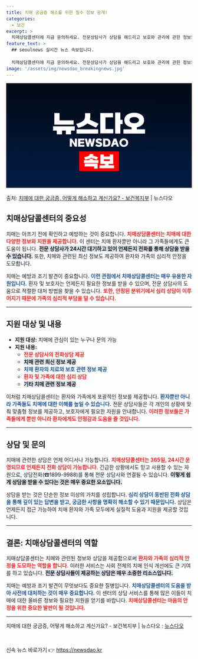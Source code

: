 ```yaml
---
title: 치매 궁금증 해소를 위한 필수 정보 공개!
categories:
  - 보건
excerpt: >
  치매상담콜센터에 지금 문의하세요. 전문상담사가 상담을 해드리고 보호와 관리에 관한 정보도 제공합니다.  ▲ …
feature_text: >
  ## seoulnews 실시간 뉴스 속보입니다.

  치매상담콜센터에 지금 문의하세요. 전문상담사가 상담을 해드리고 보호와 관리에 관한 정보도 제공합니다.  ▲ …
image: '/assets/img/newsdao_breakingnews.jpg'
---
```


![뉴스다오 속보](/assets/img/newsdao_breakingnews.jpg)

<p>출처: <a href="https://newsdao.kr/1645" rel="dofollow">치매에 대한 궁금증, 어떻게 해소하고 계신가요? - 보건복지부</a> | 뉴스다오</p>

<h2 data-ke-size="size26">치매상담콜센터의 중요성</h2>

<p data-ke-size="size16">치매는 아프기 전에 확인하고 예방하는 것이 중요합니다. <b><span style="color: #ee2323;">치매상담콜센터는 치매에 대한 다양한 정보와 지원을 제공합니다.</span></b> 이 센터는 치매 환자뿐만 아니라 그 가족들에게도 큰 도움이 됩니다. <b><span style="background-color: #21538527;">전문 상담사가 24시간 대기하고 있어 언제든지 전화를 통해 상담을 받을 수 있습니다.</span></b> 또한, 치매와 관련된 최신 정보도 제공하여 환자와 가족의 심리적 안정을 도모합니다.</p>

<p data-ke-size="size16">치매는 예방과 조기 발견이 중요합니다. <b><span style="color: #1a5490;">이런 관점에서 치매상담콜센터는 매우 유용한 자원입니다.</span></b> 환자 및 보호자는 언제든지 필요한 정보를 받을 수 있으며, 전문 상담사의 도움으로 적절한 대처 방법을 찾을 수 있습니다. <b><span style="color: #ee2323;">또한, 안정된 분위기에서 심리 상담이 이루어지기 때문에 가족의 심리적 부담을 덜 수 있습니다.</span></b></p>

<hr />

<h2 data-ke-size="size26">지원 대상 및 내용</h2>

<ul>
    <li><b>지원 대상:</b> 치매에 관심이 있는 누구나 문의 가능</li>
    <li><b>지원 내용:</b>
        <ul>
            <li><b><span style="color: #ee2323;">전문 상담사의 전화상담 제공</span></b></li>
            <li><b><span style="background-color: #21538527;">치매 관련 최신 정보 제공</span></b></li>
            <li><b><span style="color: #1a5490;">치매 환자의 치료와 보호 관련 정보 제공</span></b></li>
            <li><b><span style="color: #ee2323;">환자 및 가족에 대한 심리 상담</span></b></li>
            <li><b><span style="background-color: #21538527;">기타 치매 관련 정보 제공</span></b></li>
        </ul>
    </li>
</ul>

<p data-ke-size="size16">이처럼 치매상담콜센터는 환자와 가족에게 포괄적인 정보를 제공합니다. <b><span style="color: #1a5490;">환자뿐만 아니라 가족들도 치매에 대한 이해를 높일 수 있습니다.</span></b> 전문 상담사들은 각 개인의 상황에 맞춰 맞춤형 정보를 제공하고, 보호자에게 필요한 자원을 안내합니다. <b><span style="color: #ee2323;">이러한 정보들은 가족들에게 뿐만 아니라 환자에게도 안정감과 도움을 줄 것입니다.</span></b></p>

<hr />

<h2 data-ke-size="size26">상담 및 문의</h2>

<p data-ke-size="size16">치매에 관련한 상담은 언제 어디서나 가능합니다. <b><span style="color: #ee2323;">치매상담콜센터는 365일, 24시간 운영되므로 언제든지 전화 상담이 가능합니다.</span></b> 긴급한 상황에서도 믿고 사용할 수 있는 자원으로, 상담전화(☎1899-9988)를 통해 전문 상담사와 연결될 수 있습니다. <b><span style="background-color: #21538527;">이렇게 쉽게 상담을 받을 수 있다는 것은 매우 중요한 요소입니다.</span></b></p>

<p data-ke-size="size16">상담을 받는 것은 단순한 정보 이상의 가치를 성립합니다. <b><span style="color: #1a5490;">심리 상담이 동반된 전화 상담을 통해 깊이 있는 답변을 받고, 궁금한 사항을 명확히 해소할 수 있기 때문입니다.</span></b> 상담은 언제든지 접근 가능하여 치매 환자와 가족 모두에게 실질적 도움과 지원을 제공할 것입니다.</p>

<hr />

<h2 data-ke-size="size26">결론: 치매상담콜센터의 역할</h2>

<p data-ke-size="size16">치매상담콜센터는 치매와 관련된 정보와 상담을 제공함으로써 <b><span style="color: #ee2323;">환자와 가족의 심리적 안정을 도모하는 역할을 합니다.</span></b> 이러한 서비스는 사회 전체의 치매 인식 개선에도 큰 기여를 하고 있습니다. <b><span style="background-color: #21538527;">전문 상담사들이 제공하는 상담은 매우 소중한 리소스입니다.</span></b></p>

<p data-ke-size="size16">치매는 예방과 조기 발견이 무엇보다도 중요한 질병입니다. <b><span style="color: #1a5490;">치매상담콜센터의 도움을 받아 사전에 대처하는 것이 매우 중요합니다.</span></b> 이 센터의 상담 서비스를 통해 많은 이들이 치매에 대한 올바른 정보와 필요한 지원을 얻기를 바랍니다. <b><span style="color: #ee2323;">치매상담콜센터는 마음의 안정을 위한 중요한 발판이 될 것입니다.</span></b></p>

<hr />

<p data-ke-size="size16">치매에 대한 궁금증, 어떻게 해소하고 계신가요? - 보건복지부 | 뉴스다오  : <a href="https://newsdao.kr/1645">뉴스다오</a></p> 

<p data-ke-size="size16">&nbsp;</p> 

신속 뉴스 바로가기 👉 <a href="https://newsdao.kr" rel="dofollow">https://newsdao.kr</a>


